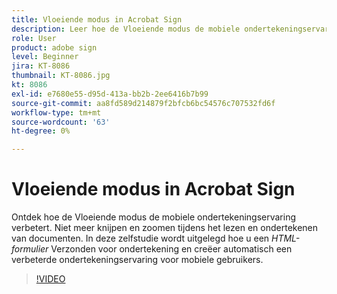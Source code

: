 ```yaml
---
title: Vloeiende modus in Acrobat Sign
description: Leer hoe de Vloeiende modus de mobiele ondertekeningservaring verbetert
role: User
product: adobe sign
level: Beginner
jira: KT-8086
thumbnail: KT-8086.jpg
kt: 8086
exl-id: e7680e55-d95d-413a-bb2b-2ee6416b7b99
source-git-commit: aa8fd589d214879f2bfcb6bc54576c707532fd6f
workflow-type: tm+mt
source-wordcount: '63'
ht-degree: 0%

---
```


# Vloeiende modus in Acrobat Sign

Ontdek hoe de Vloeiende modus de mobiele ondertekeningservaring verbetert. Niet meer knijpen en zoomen tijdens het lezen en ondertekenen van documenten. In deze zelfstudie wordt uitgelegd hoe u een _HTML-formulier_ Verzonden voor ondertekening en creëer automatisch een verbeterde ondertekeningservaring voor mobiele gebruikers.

>[!VIDEO](https://video.tv.adobe.com/v/333803?quality=12&learn=on&hidetitle=true)
